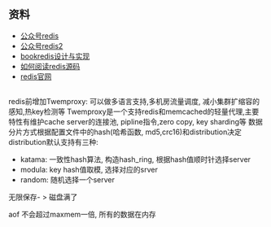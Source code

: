 ## 资料

* [公众号redis](https://mp.weixin.qq.com/mp/appmsgalbum?__biz=MzI0NTE4NDg0NA==&action=getalbum&album_id=1725600385232322562&scene=173&from_msgid=2247483875&from_itemidx=1&count=3&nolastread=1#wechat_redirect)
* [公众号redis2](https://mp.weixin.qq.com/s?__biz=MzI0NTE4NDg0NA==&mid=2247483875&idx=1&sn=e913d929de18781246616fb704aad892&chksm=e95321c0de24a8d6ce7bdc4fb782a41a5a33cd9794db7ead88de79458c330d0b19fe7fc6bcd1&scene=178&cur_album_id=1725600385232322562#rd)
* [bookredis设计与实现](http://redisbook.com/)
* [如何阅读redis源码](https://blog.huangz.me/diary/2014/how-to-read-redis-source-code.html)
* [redis官网](https://redis.io/docs/about/)



##

redis前增加Twemproxy: 可以做多语言支持,多机房流量调度, 减小集群扩缩容的感知,热key检测等
Twemproxy是一个支持redis和memcached的轻量代理,主要特性有维护cache server的连接池, pipline指令,zero copy, key sharding等
数据分片方式根据配置文件中的hash(哈希函数, md5,crc16)和distribution决定
distribution默认支持有三种:
* katama: 一致性hash算法, 构造hash_ring, 根据hash值顺时针选择server
* modula: key hash值取模, 选择对应的srver
* random: 随机选择一个server


无限保存- > 磁盘满了

aof 不会超过maxmem一倍, 所有的数据在内存